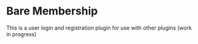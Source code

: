 # Bare Membership

This is a user login and registration plugin for use with other plugins (work in progress)
